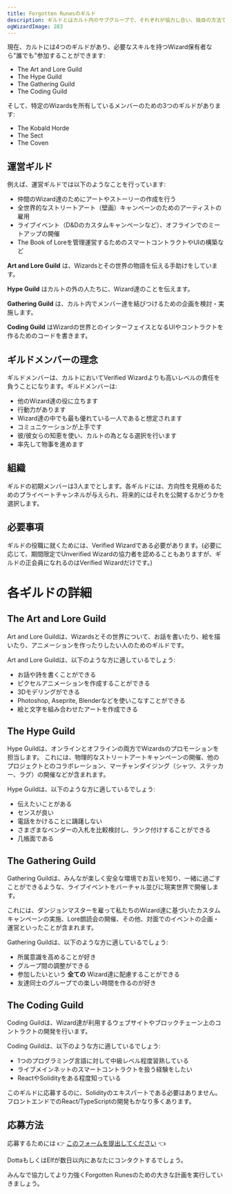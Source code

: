 ```yaml
---
title: Forgotten Runesのギルド
description: ギルドとはカルト内のサブグループで、それぞれが協力し合い、独自の方法でコミュニティに貢献しています。俊敏かつ効果的なギルドを通し、Wizard達はそれぞれが得意とするものを組み合わせ、コミュニティのために魔法を生み出します。
ogWizardImage: 283
---
```


現在、カルトには4つのギルドがあり、必要なスキルを持つWizard保有者なら"誰でも"参加することができます:

- The Art and Lore Guild
- The Hype Guild
- The Gathering Guild
- The Coding Guild

そして、特定のWizardsを所有しているメンバーのための3つのギルドがあります:

- The Kobald Horde
- The Sect
- The Coven

## 運営ギルド

例えば、運営ギルドでは以下のようなことを行っています:

- 仲間のWizard達のためにアートやストーリーの作成を行う
- 全世界的なストリートアート（壁画）キャンペーンのためのアーティストの雇用
- ライブイベント（D&Dのカスタムキャンペーンなど）、オフラインでのミートアップの開催
- The Book of Loreを管理運営するためのスマートコントラクトやUIの構築など

**Art and Lore Guild** は、Wizardsとその世界の物語を伝える手助けをしています。

**Hype Guild** はカルトの外の人たちに、Wizard達のことを伝えます。

**Gathering Guild** は、カルト内でメンバー達を結びつけるための企画を検討・実施します。

**Coding Guild** はWizardの世界とのインターフェイスとなるUIやコントラクトを作るためのコードを書きます。

## ギルドメンバーの理念

ギルドメンバーは、カルトにおいてVerified Wizardよりも高いレベルの責任を負うことになります。ギルドメンバーは:

- 他のWizard達の役に立ちます
- 行動力があります
- Wizard達の中でも最も優れている一人であると想定されます
- コミュニケーションが上手です
- 彼/彼女らの知恵を使い、カルトの為となる選択を行います
- 率先して物事を進めます

## 組織

ギルドの初期メンバーは3人までとします。各ギルドには、方向性を見極めるためのプライベートチャンネルが与えられ、将来的にはそれを公開するかどうかを選択します。

## 必要事項

ギルドの役職に就くためには、Verified Wizardである必要があります。(必要に応じて、期間限定でUnverified Wizardの協力者を認めることもありますが、ギルドの正会員になれるのはVerified Wizardだけです。)

# 各ギルドの詳細

## The Art and Lore Guild

Art and Lore Guildは、Wizardsとその世界について、お話を書いたり、絵を描いたり、アニメーションを作ったりしたい人のためのギルドです。

Art and Lore Guildは、以下のような方に適しているでしょう:

- お話や詩を書くことができる
- ピクセルアニメーションを作成することができる
- 3Dモデリングができる
- Photoshop, Aseprite, Blenderなどを使いこなすことができる
- 絵と文字を組み合わせたアートを作成できる

## The Hype Guild

Hype Guildは、オンラインとオフラインの両方でWizardsのプロモーションを担当します。 これには、物理的なストリートアートキャンペーンの開催、他のプロジェクトとのコラボレーション、マーチャンダイジング（シャツ、ステッカー、ラグ）の開催などが含まれます。

Hype Guildは、以下のような方に適しているでしょう:

- 伝えたいことがある
- センスが良い
- 電話をかけることに躊躇しない
- さまざまなベンダーの入札を比較検討し、ランク付けすることができる
- 几帳面である

## The Gathering Guild

Gathering Guildは、みんなが楽しく安全な環境でお互いを知り、一緒に過ごすことができるような、ライブイベントをバーチャル並びに現実世界で開催します。

これには、ダンジョンマスターを雇って私たちのWizard達に基づいたカスタムキャンペーンの実施、Lore朗読会の開催、その他、対面でのイベントの企画・運営といったことが含まれます。

Gathering Guildは、以下のような方に適しているでしょう:

- 所属意識を高めることが好き
- グループ間の調整ができる
- 参加したいという **全ての** Wizard達に配慮することができる
- 友達同士のグループでの楽しい時間を作るのが好き

## The Coding Guild

Coding Guildは、Wizard達が利用するウェブサイトやブロックチェーン上のコントラクトの開発を行います。

Coding Guildは、以下のような方に適しているでしょう:

- 1つのプログラミング言語に対して中級レベル程度習熟している
- ライブメインネットのスマートコントラクトを扱う経験をしたい
- ReactやSolidityをある程度知っている

このギルドに応募するのに、Solidityのエキスパートである必要はありません。フロントエンドでのReact/TypeScriptの開発もかなり多くあります。

## 応募方法

応募するためには 👉 [このフォームを提出してください](https://forms.gle/g4wd9hffZQvZfjh9A) 👈

DottaもしくはElfが数日以内にあなたにコンタクトするでしょう。

みんなで協力してより力強くForgotten Runesのための大きな計画を実行していきましょう。

